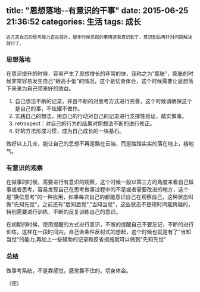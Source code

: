 title: "思想落地--有意识的干事"
date: 2015-06-25 21:36:52
categories: 生活
tags: 成长
---

    这几天自己的思考能力正在提升，很多时候忽视的事情逐渐意识到了，意识到后再针对问题解决就行了。
<!--more-->
### 思想落地
在意识提升的时候，容易产生了思想增长的非常的快，我称之为"膨胀"，膨胀的时候非常容易发生自己"眼高手低"的情况，这个是切身体会，这个时候需要让思想落下来来为自己带来好的效益。

1.  自己想法不断的记录，并且不断的对思考方式进行完善，这个时候请确保这个是自己的事，不炫耀不做作。
2.  实践自己的想法，用自己的行动对自己的记录进行支撑性验证，踏实做事。
3.  retrospect：对自己的行为的结果对照想法不断的进行修正。
4.  好的方法形成习惯，成为自己成长的一块基石。

做好以上几点，能让自己的思想不再是飘在云端，而是踏踏实实的落在地上，接地气。


### 有意识的观察
在做事的时候，需要进行有意识的观察，这个时候一般以第三方的角度来看自己做事或者思考，容易发现自己在思考做事过程中的不足或者需要改进的地方，这个是"换位思考"的一种应用，如果每次自己的都能意识自己在观察自己，这种状态叫做"先知先觉"，之前还有"后知后觉","当知当觉"，这些状态不是短时间能跨越的，特别需要进行训练，不断的反复训练自己的意识。


在初期的时候，使用提醒的方式进行意识，不断的提醒自己不要忘记，不断的进行训练，这样在一段时间内，自己会条件反射式的想起，这个时候也就是有了"当知当觉"的能力,再加上一些辅助的记录和反省措施就可以做到"先知先觉"


### 总结
做事考系统，不是靠感觉，感觉靠不住的，切身体会。

（完）

